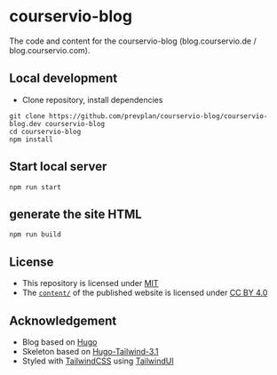 # courservio-blog

The code and content for the courservio-blog (blog.courservio.de / blog.courservio.com).

## Local development
 - Clone repository, install dependencies

```shell
git clone https://github.com/prevplan/courservio-blog/courservio-blog.dev courservio-blog
cd courservio-blog
npm install
```

## Start local server
```shell
npm run start
```

## generate the site HTML
```shell
npm run build
```

## License

- This repository is licensed under [MIT](./LICENSE)
- The [`content/`](./content/) of the published website is licensed under [CC BY 4.0](./content/LICENSE)

## Acknowledgement

- Blog based on [Hugo](https://gohugo.io)
- Skeleton based on [Hugo-Tailwind-3.1](https://github.com/4044ever/Hugo-Tailwind-3.1)
- Styled with [TailwindCSS](https://tailwindcss.com) using [TailwindUI](https://tailwindui.com)
